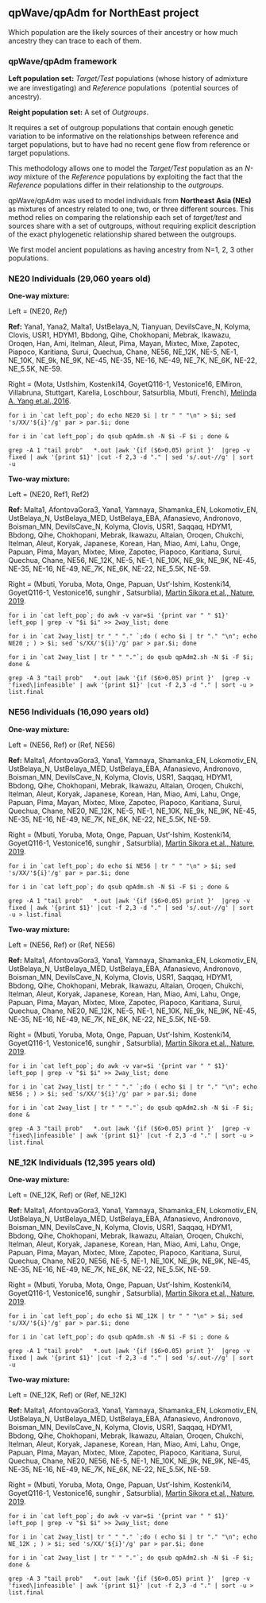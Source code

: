 ## qpWave/qpAdm for NorthEast project

Which population are the likely sources of their ancestry or how
much ancestry they can trace to each of them.

### qpWave/qpAdm framework
**Left population set:** *Target/Test* populations (whose history of admixture we are investigating) and *Reference* populations（potential sources of ancestry).


**Reight population set:** A set of *Outgroups*.

It requires a set of outgroup populations that contain enough genetic variation
to be informative on the relationships between reference and target populations, but to have had no recent gene flow from reference
or target populations.


This methodology allows one to model the *Target/Test* population as an *N-way* mixture of the *Reference* populations by exploiting the fact that the *Reference* populations differ in their relationship to the *outgroups*.

qpWave/qpAdm was used to model individuals from **Northeast Asia (NEs)** as mixtures of ancestry related to one, two, or three different sources. This method relies on comparing the relationship each set of *target/test* and sources share with a set of outgroups, without requiring explicit description of the exact phylogenetic relationship shared between the outgroups.

We first model ancient populations as having ancestry from N=1, 2, 3 other populations.


### NE20 Individuals (29,060 years old)

**One-way mixture:**

Left = (NE20, *Ref*)

**Ref:**
Yana1,
Yana2,
Malta1,
UstBelaya_N,
Tianyuan,
DevilsCave_N,
Kolyma,
Clovis,
USR1,
HDYM1,
Bbdong,
Qihe,
Chokhopani,
Mebrak,
Ikawazu,
Oroqen,
Han,
Ami,
Itelman,
Aleut,
Pima,
Mayan,
Mixtec,
Mixe,
Zapotec,
Piapoco,
Karitiana,
Surui,
Quechua,
Chane,
NE56,
NE_12K,
NE-5,
NE-1,
NE_10K,
NE_9k,
NE_9K,
NE-45,
NE-35,
NE-16,
NE-49,
NE_7K,
NE_6K,
NE-22,
NE_5.5K,
NE-59.


Right = (Mota, UstIshim, Kostenki14, GoyetQ116-1, Vestonice16, ElMiron, Villabruna, Stuttgart, Karelia, Loschbour, Satsurblia, Mbuti, French), [Melinda A. Yang et.al.,2016](https://www.cell.com/current-biology/pdfExtended/S0960-9822(17)31195-8).


```
for i in `cat left_pop`; do echo NE20 $i | tr " " "\n" > $i; sed 's/XX/'${i}'/g' par > par.$i; done
```


```
for i in `cat left_pop`; do qsub qpAdm.sh -N $i -F $i ; done &
```

```
grep -A 1 "tail prob"   *.out |awk '{if ($6>0.05) print }'  |grep -v fixed | awk '{print $1}' |cut -f 2,3 -d "." | sed 's/.out-//g' | sort -u
```
**Two-way mixture:**

Left = (NE20, Ref1, Ref2)

**Ref:** Malta1,
AfontovaGora3,
Yana1,
Yamnaya,
Shamanka_EN,
Lokomotiv_EN,
UstBelaya_N,
UstBelaya_MED,
UstBelaya_EBA,
Afanasievo,
Andronovo,
Boisman_MN,
DevilsCave_N,
Kolyma,
Clovis,
USR1,
Saqqaq,
HDYM1,
Bbdong,
Qihe,
Chokhopani,
Mebrak,
Ikawazu,
Altaian,
Oroqen,
Chukchi,
Itelman,
Aleut,
Koryak,
Japanese,
Korean,
Han,
Miao,
Ami,
Lahu,
Onge,
Papuan,
Pima,
Mayan,
Mixtec,
Mixe,
Zapotec,
Piapoco,
Karitiana,
Surui,
Quechua,
Chane,
NE56,
NE_12K,
NE-5,
NE-1,
NE_10K,
NE_9k,
NE_9K,
NE-45,
NE-35,
NE-16,
NE-49,
NE_7K,
NE_6K,
NE-22,
NE_5.5K,
NE-59.

Right = (Mbuti, Yoruba, Mota, Onge, Papuan, Ust’-Ishim, Kostenki14, GoyetQ116-1, Vestonice16, sunghir , Satsurblia), [Martin Sikora et.al., Nature, 2019](https://www.nature.com/articles/s41586-019-1279-z).


```
for i in `cat left_pop`; do awk -v var=$i '{print var " " $1}' left_pop | grep -v "$i $i" >> 2way_list; done
```


```
for i in `cat 2way_list| tr " " "." `;do ( echo $i | tr "." "\n"; echo NE20 ; ) > $i; sed 's/XX/'${i}'/g' par > par.$i; done

```


```
for i in `cat 2way_list | tr " " "."`; do qsub qpAdm2.sh -N $i -F $i; done &
```

```
grep -A 3 "tail prob"   *.out |awk '{if ($6>0.05) print }'  |grep -v 'fixed\|infeasible' | awk '{print $1}' |cut -f 2,3 -d "." | sort -u > list.final
```


### NE56 Individuals (16,090 years old)

**One-way mixture:**

Left = (NE56, Ref) or (Ref, NE56)

**Ref:** Malta1, AfontovaGora3, Yana1, Yamnaya, Shamanka_EN, Lokomotiv_EN, UstBelaya_N, UstBelaya_MED, UstBelaya_EBA, Afanasievo, Andronovo, Boisman_MN, DevilsCave_N, Kolyma, Clovis, USR1, Saqqaq, HDYM1, Bbdong, Qihe, Chokhopani, Mebrak, Ikawazu, Altaian, Oroqen, Chukchi, Itelman, Aleut, Koryak, Japanese, Korean, Han, Miao, Ami, Lahu, Onge, Papuan, Pima, Mayan, Mixtec, Mixe, Zapotec, Piapoco, Karitiana, Surui, Quechua, Chane, NE20, NE_12K, NE-5, NE-1, NE_10K, NE_9k, NE_9K, NE-45, NE-35, NE-16, NE-49, NE_7K, NE_6K, NE-22, NE_5.5K, NE-59.

Right = (Mbuti, Yoruba, Mota, Onge, Papuan, Ust’-Ishim, Kostenki14, GoyetQ116-1, Vestonice16, sunghir , Satsurblia), [Martin Sikora et.al., Nature, 2019](https://www.nature.com/articles/s41586-019-1279-z).



```
for i in `cat left_pop`; do echo $i NE56 | tr " " "\n" > $i; sed 's/XX/'${i}'/g' par > par.$i; done
```


```
for i in `cat left_pop`; do qsub qpAdm.sh -N $i -F $i ; done &
```

```
grep -A 1 "tail prob"   *.out |awk '{if ($6>0.05) print }'  |grep -v fixed | awk '{print $1}' |cut -f 2,3 -d "." | sed 's/.out-//g' | sort -u > list.final
```


**Two-way mixture:**

Left = (NE56, Ref) or (Ref, NE56)

**Ref:** Malta1, AfontovaGora3, Yana1, Yamnaya, Shamanka_EN, Lokomotiv_EN, UstBelaya_N, UstBelaya_MED, UstBelaya_EBA, Afanasievo, Andronovo, Boisman_MN, DevilsCave_N, Kolyma, Clovis, USR1, Saqqaq, HDYM1, Bbdong, Qihe, Chokhopani, Mebrak, Ikawazu, Altaian, Oroqen, Chukchi, Itelman, Aleut, Koryak, Japanese, Korean, Han, Miao, Ami, Lahu, Onge, Papuan, Pima, Mayan, Mixtec, Mixe, Zapotec, Piapoco, Karitiana, Surui, Quechua, Chane, NE20, NE_12K, NE-5, NE-1, NE_10K, NE_9k, NE_9K, NE-45, NE-35, NE-16, NE-49, NE_7K, NE_6K, NE-22, NE_5.5K, NE-59.

Right = (Mbuti, Yoruba, Mota, Onge, Papuan, Ust’-Ishim, Kostenki14, GoyetQ116-1, Vestonice16, sunghir , Satsurblia), [Martin Sikora et.al., Nature, 2019](https://www.nature.com/articles/s41586-019-1279-z).

```
for i in `cat left_pop`; do awk -v var=$i '{print var " " $1}' left_pop | grep -v "$i $i" >> 2way_list; done
```


```
for i in `cat 2way_list| tr " " "." `;do ( echo $i | tr "." "\n"; echo NE56 ; ) > $i; sed 's/XX/'${i}'/g' par > par.$i; done

```


```
for i in `cat 2way_list | tr " " "."`; do qsub qpAdm2.sh -N $i -F $i; done &
```


```
grep -A 3 "tail prob"   *.out |awk '{if ($6>0.05) print }'  |grep -v 'fixed\|infeasible' | awk '{print $1}' |cut -f 2,3 -d "." | sort -u > list.final
```

### NE_12K Individuals (12,395 years old)

**One-way mixture:**

Left = (NE_12K, Ref) or (Ref, NE_12K)

**Ref:** Malta1, AfontovaGora3, Yana1, Yamnaya, Shamanka_EN, Lokomotiv_EN, UstBelaya_N, UstBelaya_MED, UstBelaya_EBA, Afanasievo, Andronovo, Boisman_MN, DevilsCave_N, Kolyma, Clovis, USR1, Saqqaq, HDYM1, Bbdong, Qihe, Chokhopani, Mebrak, Ikawazu, Altaian, Oroqen, Chukchi, Itelman, Aleut, Koryak, Japanese, Korean, Han, Miao, Ami, Lahu, Onge, Papuan, Pima, Mayan, Mixtec, Mixe, Zapotec, Piapoco, Karitiana, Surui, Quechua, Chane, NE20, NE56, NE-5, NE-1, NE_10K, NE_9k, NE_9K, NE-45, NE-35, NE-16, NE-49, NE_7K, NE_6K, NE-22, NE_5.5K, NE-59.

Right = (Mbuti, Yoruba, Mota, Onge, Papuan, Ust’-Ishim, Kostenki14, GoyetQ116-1, Vestonice16, sunghir , Satsurblia), [Martin Sikora et.al., Nature, 2019](https://www.nature.com/articles/s41586-019-1279-z).



```
for i in `cat left_pop`; do echo $i NE_12K | tr " " "\n" > $i; sed 's/XX/'${i}'/g' par > par.$i; done
```


```
for i in `cat left_pop`; do qsub qpAdm.sh -N $i -F $i ; done &
```

```
grep -A 1 "tail prob"   *.out |awk '{if ($6>0.05) print }'  |grep -v fixed | awk '{print $1}' |cut -f 2,3 -d "." | sed 's/.out-//g' | sort -u
```

**Two-way mixture:**

Left = (NE_12K, Ref) or (Ref, NE_12K)

**Ref:** Malta1, AfontovaGora3, Yana1, Yamnaya, Shamanka_EN, Lokomotiv_EN, UstBelaya_N, UstBelaya_MED, UstBelaya_EBA, Afanasievo, Andronovo, Boisman_MN, DevilsCave_N, Kolyma, Clovis, USR1, Saqqaq, HDYM1, Bbdong, Qihe, Chokhopani, Mebrak, Ikawazu, Altaian, Oroqen, Chukchi, Itelman, Aleut, Koryak, Japanese, Korean, Han, Miao, Ami, Lahu, Onge, Papuan, Pima, Mayan, Mixtec, Mixe, Zapotec, Piapoco, Karitiana, Surui, Quechua, Chane, NE20, NE56, NE-5, NE-1, NE_10K, NE_9k, NE_9K, NE-45, NE-35, NE-16, NE-49, NE_7K, NE_6K, NE-22, NE_5.5K, NE-59.

Right = (Mbuti, Yoruba, Mota, Onge, Papuan, Ust’-Ishim, Kostenki14, GoyetQ116-1, Vestonice16, sunghir , Satsurblia), [Martin Sikora et.al., Nature, 2019](https://www.nature.com/articles/s41586-019-1279-z).




```
for i in `cat left_pop`; do awk -v var=$i '{print var " " $1}' left_pop | grep -v "$i $i" >> 2way_list; done
```


```
for i in `cat 2way_list| tr " " "." `;do ( echo $i | tr "." "\n"; echo NE_12K ; ) > $i; sed 's/XX/'${i}'/g' par > par.$i; done

```


```
for i in `cat 2way_list | tr " " "."`; do qsub qpAdm2.sh -N $i -F $i; done &
```

```
grep -A 3 "tail prob"   *.out |awk '{if ($6>0.05) print }'  |grep -v 'fixed\|infeasible' | awk '{print $1}' |cut -f 2,3 -d "." | sort -u > list.final
```
